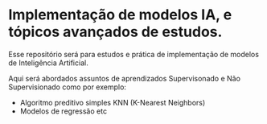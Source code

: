 # Implementação de modelos IA, e tópicos avançados de estudos.


Esse repositório será para estudos e prática de implementação de modelos de Inteligência Artificial.

Aqui será abordados assuntos de aprendizados Supervisonado e Não Supervisionado como por exemplo:

- Algoritmo preditivo simples KNN (K-Nearest Neighbors)
- Modelos de regressão
etc
